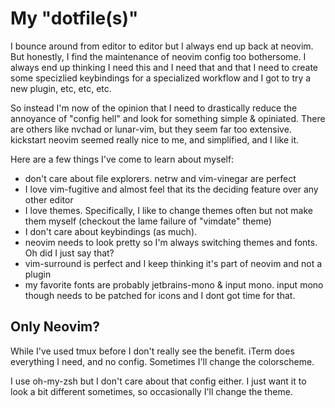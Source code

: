 # My "dotfile(s)"

I bounce around from editor to editor but I always end up back at neovim. 
But honestly, I find the maintenance of neovim config too bothersome. 
I always end up thinking I need this and I need that and that I need to create some 
specizlied keybindings for a specialized workflow and I got to try a new plugin, etc, etc, etc.

So instead I'm now of the opinion that I need to drastically reduce the annoyance of 
"config hell" and look for something simple & opiniated. There are others like
nvchad or lunar-vim, but they seem far too extensive. kickstart neovim seemed really
nice to me, and simplified, and I like it. 

Here are a few things I've come to learn about myself:
- don't care about file explorers. netrw and vim-vinegar are perfect
- I love vim-fugitive and almost feel that its the deciding feature over any other editor
- I love themes. Specifically, I like to change themes often but not make them myself (checkout the lame
failure of "vimdate" theme)
- I don't care about keybindings (as much).
- neovim needs to look pretty so I'm always switching themes and fonts. Oh did I just say that?
- vim-surround is perfect and I keep thinking it's part of neovim and not a plugin
- my favorite fonts are probably jetbrains-mono & input mono. input mono though needs to be patched
for icons and I dont got time for that.

## Only Neovim?
While I've used tmux before I don't really see the benefit. iTerm does everything I need,
and no config. Sometimes I'll change the colorscheme. 

I use oh-my-zsh but I don't care about that config either. I just want it to look a bit different
sometimes, so occasionally I'll change the theme.
